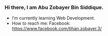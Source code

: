 ### Hi there, I am Abu Zobayer Bin Siddique.
- I’m currently learning Web Development.
- How to reach me: Facebook: https://www.facebook.com/tihan.zobayer.3/

<!--
**zobayertihan/zobayertihan** is a ✨ _special_ ✨ repository because its `README.md` (this file) appears on your GitHub profile.

Here are some ideas to get you started:

- 🔭 I’m currently working on ...
- 🌱 I’m currently learning ...
- 👯 I’m looking to collaborate on ...
- 🤔 I’m looking for help with ...
- 💬 Ask me about ...
- 📫 How to reach me: ...
- 😄 Pronouns: ...
- ⚡ Fun fact: ...
-->

